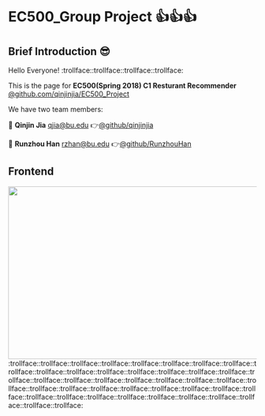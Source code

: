 # EC500_Group Project :thumbsup::thumbsup::thumbsup:
## Brief Introduction :sunglasses:
  Hello Everyone! :trollface::trollface::trollface::trollface:
  
  This is the page for **EC500(Spring 2018) C1 Resturant Recommender** 
  [@github.com/qinjinjia/EC500_Project](https://github.com/qinjinjia/EC500_Project)
  
  We have two team members:
  
  :boy: **Qinjin Jia** qjia@bu.edu   :point_right:[@github/qinjinjia](https://github.com/qinjinjia)
  
  :boy: **Runzhou Han** rzhan@bu.edu   :point_right:[@github/RunzhouHan](https://github.com/RunzhouHan)
  
  
  
## Frontend

<img src="https://github.com/qinjinjia/ec500_Project/blob/master/Images%20for%20readme/Frontend.jpeg" width="600" height="350">
  
  </br>
:trollface::trollface::trollface::trollface::trollface::trollface::trollface::trollface::trollface::trollface::trollface::trollface::trollface::trollface::trollface::trollface::trollface::trollface::trollface::trollface::trollface::trollface::trollface::trollface::trollface::trollface::trollface::trollface::trollface::trollface::trollface::trollface::trollface::trollface::trollface::trollface::trollface::trollface::trollface::trollface::trollface::trollface::trollface:
